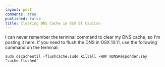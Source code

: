 ```yaml
---
layout: post
comments: true
published: false
title: Clearing DNS Cache in OSX El Capitan
---
```


I can never remember the terminal command to clear my DNS cache, so I'm posting it here. If you need to flush the DNS in OSX 10.11, use the following command on the terminal:

    sudo dscacheutil -flushcache;sudo killall -HUP mDNSResponder;say "cache flushed" 